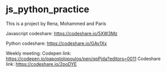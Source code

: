# js_python_practice
This is a project by Rena, Mohammed and Paris

Javascript codeshare:
https://codeshare.io/5XW3Mz

Python codeshare:
https://codeshare.io/GAv1Xx

Weekly meeting:
Codepen link: https://codepen.io/papostolopoulos/pen/qpPjda?editors=0011
Codeshare link: https://codeshare.io/2poDYE
